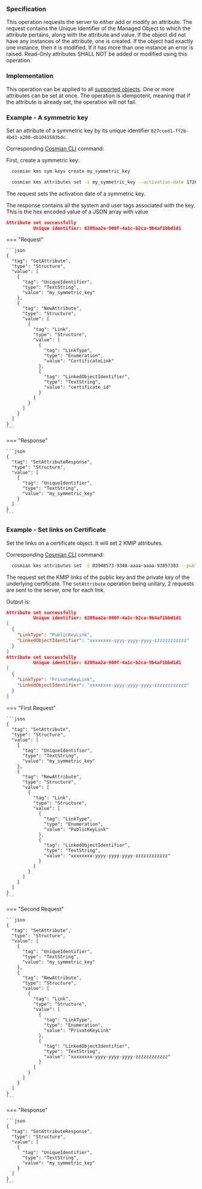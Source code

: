 ### Specification

This operation requests the server to either add or modify an attribute. The request contains the Unique Identifier of the Managed Object to which the attribute pertains, along with the attribute and value. If the object did not have any instances of the attribute, one is created. If the object had exactly one instance, then it is modified. If it has more than one instance an error is raised. Read-Only attributes SHALL NOT be added or modified using this operation.

### Implementation

This operation can be applied to all [supported objects](./objects.md). One or more attributes can be set at once. The operation is idempotent, meaning that if the attribute is already set, the operation will not fail.

### Example - A symmetric key

Set an attribute of a symmetric key by its unique identifier `027cced1-ff2b-4bd3-a200-db1041583bdc`.

Corresponding [Cosmian CLI](../../cosmian_cli/index.md) command:

First, create a symmetric key:

```bash
  cosmian kms sym keys create my_symmetric_key
```

```bash
  cosmian kms attributes set -i my_symmetric_key --activation-date 1726211157791
```

The request sets the activation date of a symmetric key.

The response contains all the system and user tags associated with the key. This is the hex encoded value of a JSON
array with value

```json
Attribute set successfully
          Unique identifier: 6209aa2a-900f-4a1c-b2ca-9b4af1bbd1d1
```

=== "Request"

    ```json
    {
      "tag": "SetAttribute",
      "type": "Structure",
      "value": [
        {
          "tag": "UniqueIdentifier",
          "type": "TextString",
          "value": "my_symmetric_key"
        },
        {
          "tag": "NewAttribute",
          "type": "Structure",
          "value": [
            {
              "tag": "Link",
              "type": "Structure",
              "value": [
                {
                  "tag": "LinkType",
                  "type": "Enumeration",
                  "value": "CertificateLink"
                },
                {
                  "tag": "LinkedObjectIdentifier",
                  "type": "TextString",
                  "value": "certificate_id"
                }
              ]
            }
          ]
        }
      ]
    }
    ```

=== "Response"

    ```json
    {
      "tag": "SetAttributeResponse",
      "type": "Structure",
      "value": [
        {
          "tag": "UniqueIdentifier",
          "type": "TextString",
          "value": "my_symmetric_key"
        }
      ]
    }
    ```

### Example - Set links on Certificate

Set the links on a certificate object. It will set 2 KMIP attributes.

Corresponding [Cosmian CLI](../../cosmian_cli/index.md) command:

```bash
  cosmian kms attributes set -i 03948573-9348-aaaa-aaaa-93857383 --public-key-id xxxxxxxx-yyyy-yyyy-yyyy-zzzzzzzzzzzz --private-key-id xxxxxxxx-yyyy-yyyy-yyyy-zzzzzzzzzzzz
```

The request set the KMIP links of the public key and the private key of the underlying certificate.
The `SetAttribute` operation being unitary, 2 requests are sent to the server, one for each link.

Output is:

```json
Attribute set successfully
          Unique identifier: 6209aa2a-900f-4a1c-b2ca-9b4af1bbd1d1
[
  {
    "LinkType": "PublicKeyLink",
    "LinkedObjectIdentifier": "xxxxxxxx-yyyy-yyyy-yyyy-zzzzzzzzzzzz"
  }
]
Attribute set successfully
          Unique identifier: 6209aa2a-900f-4a1c-b2ca-9b4af1bbd1d1
[
  {
    "LinkType": "PrivateKeyLink",
    "LinkedObjectIdentifier": "xxxxxxxx-yyyy-yyyy-yyyy-zzzzzzzzzzzz"
  }
]
```

=== "First Request"

    ```json
    {
      "tag": "SetAttribute",
      "type": "Structure",
      "value": [
        {
          "tag": "UniqueIdentifier",
          "type": "TextString",
          "value": "my_symmetric_key"
        },
        {
          "tag": "NewAttribute",
          "type": "Structure",
          "value": [
            {
              "tag": "Link",
              "type": "Structure",
              "value": [
                {
                  "tag": "LinkType",
                  "type": "Enumeration",
                  "value": "PublicKeyLink"
                },
                {
                  "tag": "LinkedObjectIdentifier",
                  "type": "TextString",
                  "value": "xxxxxxxx-yyyy-yyyy-yyyy-zzzzzzzzzzzz"
                }
              ]
            }
          ]
        }
      ]
    }
    ```

=== "Second Request"

    ```json
    {
      "tag": "SetAttribute",
      "type": "Structure",
      "value": [
        {
          "tag": "UniqueIdentifier",
          "type": "TextString",
          "value": "my_symmetric_key"
        },
        {
          "tag": "NewAttribute",
          "type": "Structure",
          "value": [
            {
              "tag": "Link",
              "type": "Structure",
              "value": [
                {
                  "tag": "LinkType",
                  "type": "Enumeration",
                  "value": "PrivateKeyLink"
                },
                {
                  "tag": "LinkedObjectIdentifier",
                  "type": "TextString",
                  "value": "xxxxxxxx-yyyy-yyyy-yyyy-zzzzzzzzzzzz"
                }
              ]
            }
          ]
        }
      ]
    }
    ```

=== "Response"

    ```json
    {
      "tag": "SetAttributeResponse",
      "type": "Structure",
      "value": [
        {
          "tag": "UniqueIdentifier",
          "type": "TextString",
          "value": "my_symmetric_key"
        }
      ]
    }
    ```
